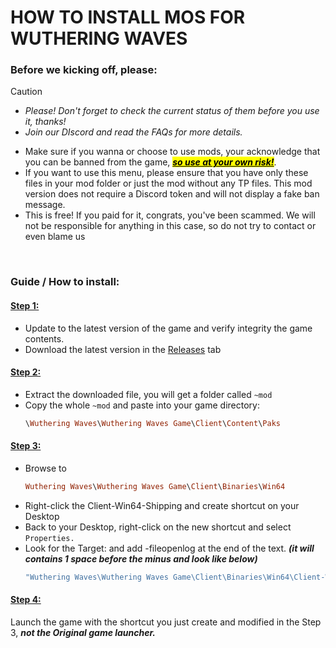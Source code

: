 # HOW TO INSTALL MOS FOR WUTHERING WAVES
### Before we kicking off, please:
> [!Caution]
> - *Please! Don't forget to check the current status of them before you use it, thanks!*
> - *Join our DIscord and read the FAQs for more details.*

- Make sure if you wanna or choose to use mods, your acknowledge that you can be banned from the game, ***<mark><ins>so use at your own risk!<mark>***.
- If you want to use this menu, please ensure that you have only these files in your mod folder or just the mod without any TP files. This mod version does not require a Discord token and will not display a fake ban message.
- This is free! If you paid for it, congrats, you've been scammed. We will not be responsible for anything in this case, so do not try to contact or even blame us

<br>

### Guide / How to install: 
#### <ins>Step 1:</ins>
- Update to the latest version of the game and verify integrity the game contents.
- Download the latest version in the [Releases](https://github.com/nnbaocuong99/PanFuMods/releases) tab

#### <ins>Step 2:</ins>
- Extract the downloaded file, you will get a folder called `~mod`
- Copy the whole `~mod` and paste into your game directory:
  ```ruby
  \Wuthering Waves\Wuthering Waves Game\Client\Content\Paks
  ```

#### <ins>Step 3:</ins>
- Browse to
  ```ruby
  Wuthering Waves\Wuthering Waves Game\Client\Binaries\Win64
  ```
- Right-click the Client-Win64-Shipping and  create shortcut on your Desktop
- Back to your Desktop, right-click on the new shortcut and select `Properties.`
- Look for the Target:  and add -fileopenlog at the end of the text. ***(it will contains 1 space before the minus and look like below)***
  ```ruby
  "Wuthering Waves\Wuthering Waves Game\Client\Binaries\Win64\Client-Win64-Shipping.exe" -fileopenlog
  ```

#### <ins>Step 4:</ins>
Launch the game with the shortcut you just create and modified in the Step 3, ***not the Original game launcher.***
